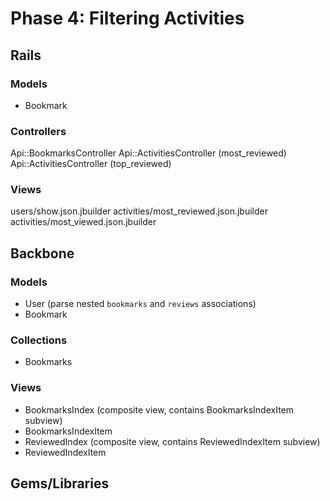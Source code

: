 # Phase 4: Filtering Activities

## Rails
### Models
* Bookmark

### Controllers
Api::BookmarksController
Api::ActivitiesController (most_reviewed)
Api::ActivitiesController (top_reviewed)

### Views
users/show.json.jbuilder
activities/most_reviewed.json.jbuilder
activities/most_viewed.json.jbuilder

## Backbone

### Models
* User (parse nested `bookmarks` and `reviews` associations)
* Bookmark

### Collections
* Bookmarks

### Views
* BookmarksIndex (composite view, contains BookmarksIndexItem subview)
* BookmarksIndexItem
* ReviewedIndex (composite view, contains ReviewedIndexItem subview)
* ReviewedIndexItem

## Gems/Libraries
